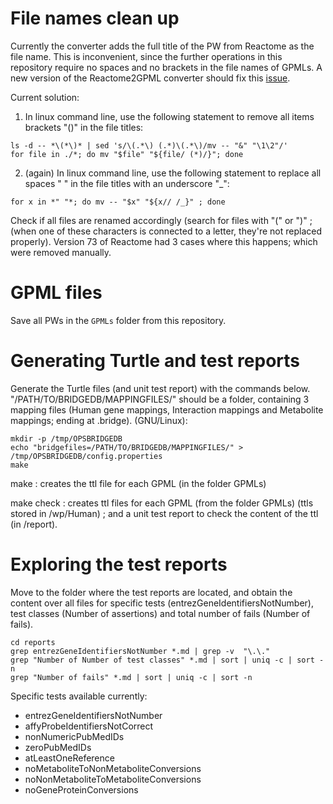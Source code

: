 # File names clean up

Currently the converter adds the full title of the PW from Reactome as the file name. This is inconvenient, since the further operations in this repository require no spaces and no brackets in the file names of GPMLs. A new version of the Reactome2GPML converter should fix this [issue](https://github.com/wikipathways/reactome2gpml-converter/issues/55).

Current solution:
1. In linux command line, use the following statement to remove all items brackets "()" in the file titles:
```
ls -d -- *\(*\)* | sed 's/\(.*\) (.*)\(.*\)/mv -- "&" "\1\2"/'
for file in ./*; do mv "$file" "${file/ (*)/}"; done
```
2. (again) In linux command line, use the following statement to replace all spaces " " in the file titles with an underscore "_":
```
for x in *" "*; do mv -- "$x" "${x// /_}" ; done
```
Check if all files are renamed accordingly (search for files with "(" or ")" ; (when one of these characters is connected to a letter, they're not replaced properly). Version 73 of Reactome had 3 cases where this happens; which were removed manually.

# GPML files

Save all PWs in the `GPMLs` folder from this repository.

# Generating Turtle and test reports

Generate the Turtle files (and unit test report) with the commands below.
"/PATH/TO/BRIDGEDB/MAPPINGFILES/" should be a folder, containing 3 mapping files (Human gene mappings, Interaction mappings and Metabolite mappings; ending at .bridge).
(GNU/Linux):

```shell
mkdir -p /tmp/OPSBRIDGEDB
echo "bridgefiles=/PATH/TO/BRIDGEDB/MAPPINGFILES/" > /tmp/OPSBRIDGEDB/config.properties
make
```
make : creates the ttl file for each GPML (in the folder GPMLs)

make check : creates ttl files for each GPML (from the folder GPMLs) (ttls stored in /wp/Human) ; and a unit test report to check the content of the ttl (in /report).


# Exploring the test reports
Move to the folder where the test reports are located, and obtain the content over all files for specific tests (entrezGeneIdentifiersNotNumber), test classes (Number of assertions) and total number of fails (Number of fails).
```
cd reports
grep entrezGeneIdentifiersNotNumber *.md | grep -v  "\.\."
grep "Number of Number of test classes" *.md | sort | uniq -c | sort -n
grep "Number of fails" *.md | sort | uniq -c | sort -n
```

Specific tests available currently:
- entrezGeneIdentifiersNotNumber
- affyProbeIdentifiersNotCorrect
- nonNumericPubMedIDs
- zeroPubMedIDs
- atLeastOneReference
- noMetaboliteToNonMetaboliteConversions
- noNonMetaboliteToMetaboliteConversions
- noGeneProteinConversions
